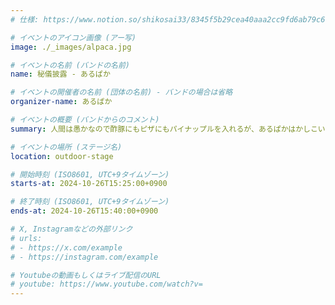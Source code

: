 ```yaml
---
# 仕様: https://www.notion.so/shikosai33/8345f5b29cea40aaa2cc9fd6ab79c6a6?pvs=4#9ae1134163bc41fca64fb5161acf4e19

# イベントのアイコン画像 (アー写)
image: ./_images/alpaca.jpg

# イベントの名前 (バンドの名前)
name: 秘儀披露 - あるぱか

# イベントの開催者の名前 (団体の名前) - バンドの場合は省略
organizer-name: あるぱか

# イベントの概要 (バンドからのコメント)
summary: 人間は愚かなので酢豚にもピザにもパイナップルを入れるが、あるぱかはかしこいので酢豚にもピザにもパイナップルを入れない

# イベントの場所 (ステージ名)
location: outdoor-stage

# 開始時刻 (ISO8601, UTC+9タイムゾーン)
starts-at: 2024-10-26T15:25:00+0900

# 終了時刻 (ISO8601, UTC+9タイムゾーン)
ends-at: 2024-10-26T15:40:00+0900

# X, Instagramなどの外部リンク
# urls:
# - https://x.com/example
# - https://instagram.com/example

# Youtubeの動画もしくはライブ配信のURL
# youtube: https://www.youtube.com/watch?v=
---
```

